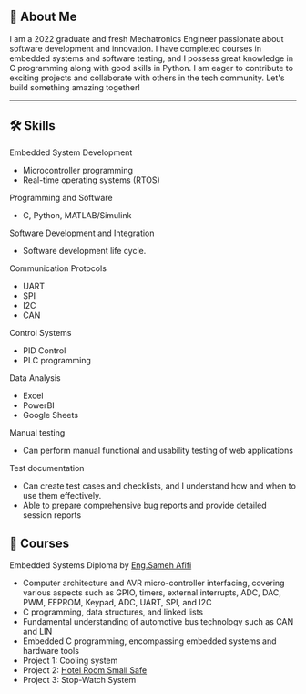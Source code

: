 
## 🚀 About Me

I am a 2022 graduate and fresh Mechatronics Engineer passionate about software development and innovation. I have completed courses in embedded systems and software testing, and I possess great knowledge in C programming along with good skills in Python. I am eager to contribute to exciting projects and collaborate with others in the tech community. Let's build something amazing together!

---

## 🛠 Skills

Embedded System Development
- Microcontroller programming
- Real-time operating systems (RTOS)
  
Programming and Software
- C, Python, MATLAB/Simulink
  
Software Development and Integration
- Software development life cycle.
  
Communication Protocols
- UART 
- SPI
- I2C
- CAN
  
Control Systems
- PID Control
- PLC programming
  
Data Analysis
- Excel
- PowerBI
- Google Sheets

Manual testing
- Can perform manual functional and usability testing of web applications
  
Test documentation
- Can create test cases and checklists, and I understand how and when to use them effectively.
- Able to prepare comprehensive bug reports and provide detailed session reports

## 📖 Courses

Embedded Systems Diploma by [Eng.Sameh Afifi](https://www.linkedin.com/in/sameh-afifi-8389173a/)

- Computer architecture and AVR micro-controller interfacing, covering various aspects such as GPIO, timers, external interrupts, ADC, DAC, PWM, EEPROM, Keypad, ADC, UART, SPI, and I2C
- C programming, data structures, and linked lists
- Fundamental understanding of automotive bus technology such as CAN and LIN
- Embedded C programming, encompassing embedded systems and hardware tools
- Project 1: Cooling system
- Project 2: [Hotel Room Small Safe](https://github.com/OmarAlaaMohammed/Locker-System-ATmega32)
- Project 3: Stop-Watch System


